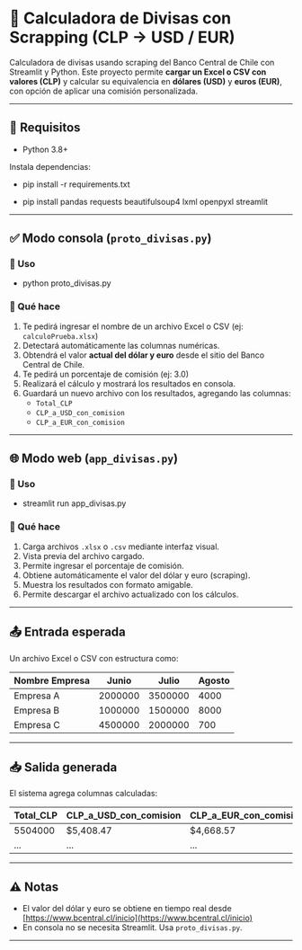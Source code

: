 # 💱 Calculadora de Divisas con Scrapping (CLP → USD / EUR)

Calculadora de divisas usando scraping del Banco Central de Chile con Streamlit y Python.
Este proyecto permite **cargar un Excel o CSV con valores (CLP)** y calcular su equivalencia en **dólares (USD)** y **euros (EUR)**, con opción de aplicar una comisión personalizada.


---

## 🚀 Requisitos

- Python 3.8+

Instala dependencias:

- pip install -r requirements.txt

- pip install pandas requests beautifulsoup4 lxml openpyxl streamlit


---

## ✅ Modo consola (`proto_divisas.py`)

### 🔹 Uso


- python proto_divisas.py


### 🔹 Qué hace

1. Te pedirá ingresar el nombre de un archivo Excel o CSV (ej: `calculoPrueba.xlsx`)
2. Detectará automáticamente las columnas numéricas.
3. Obtendrá el valor **actual del dólar y euro** desde el sitio del Banco Central de Chile.
4. Te pedirá un porcentaje de comisión (ej: 3.0)
5. Realizará el cálculo y mostrará los resultados en consola.
6. Guardará un nuevo archivo con los resultados, agregando las columnas:
   - `Total_CLP`
   - `CLP_a_USD_con_comision`
   - `CLP_a_EUR_con_comision`

---

## 🌐 Modo web (`app_divisas.py`)

### 🔹 Uso


- streamlit run app_divisas.py


### 🔹 Qué hace

1. Carga archivos `.xlsx` o `.csv` mediante interfaz visual.
2. Vista previa del archivo cargado.
3. Permite ingresar el porcentaje de comisión.
4. Obtiene automáticamente el valor del dólar y euro (scraping).
5. Muestra los resultados con formato amigable.
6. Permite descargar el archivo actualizado con los cálculos.

---

## 📤 Entrada esperada

Un archivo Excel o CSV con estructura como:

| Nombre Empresa | Junio    | Julio    | Agosto   |
|----------------|----------|----------|----------|
| Empresa A      | 2000000  | 3500000  | 4000     |
| Empresa B      | 1000000  | 1500000  | 8000     |
| Empresa C      | 4500000  | 2000000  | 700      |

---

## 📥 Salida generada

El sistema agrega columnas calculadas:

| Total_CLP | CLP_a_USD_con_comision | CLP_a_EUR_con_comision |
|-----------|------------------------|-------------------------|
| 5504000   | $5,408.47              | $4,668.57               |
| ...       | ...                    | ...                     |

---

## ⚠️ Notas

- El valor del dólar y euro se obtiene en tiempo real desde [https://www.bcentral.cl/inicio](https://www.bcentral.cl/inicio)
- En consola no se necesita Streamlit. Usa `proto_divisas.py`.

---
